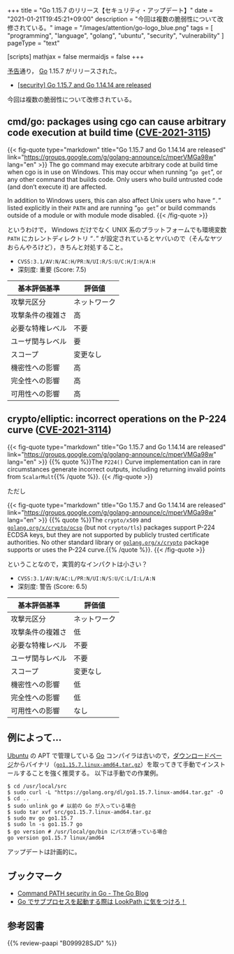 +++
title = "Go 1.15.7 のリリース【セキュリティ・アップデート】"
date =  "2021-01-21T19:45:21+09:00"
description = "今回は複数の脆弱性について改修されている。"
image = "/images/attention/go-logo_blue.png"
tags  = [ "programming", "language", "golang", "ubuntu", "security", "vulnerability" ]
pageType = "text"

[scripts]
  mathjax = false
  mermaidjs = false
+++

[予告](https://groups.google.com/g/golang-announce/c/KvrRblbXp_w "[security] Go 1.15.7 and Go 1.14.14 pre-announcement")通り， [Go] 1.15.7 がリリースされた。

- [[security] Go 1.15.7 and Go 1.14.14 are released](https://groups.google.com/g/golang-announce/c/mperVMGa98w)

今回は複数の脆弱性について改修されている。

## cmd/go: packages using cgo can cause arbitrary code execution at build time ([CVE-2021-3115])

{{< fig-quote type="markdown" title="Go 1.15.7 and Go 1.14.14 are released" link="https://groups.google.com/g/golang-announce/c/mperVMGa98w" lang="en" >}}
The go command may execute arbitrary code at build time when cgo is in use on Windows. This may occur when running “`go get`”, or any other command that builds code. Only users who build untrusted code (and don’t execute it) are affected.

In addition to Windows users, this can also affect Unix users who have “`.`” listed explicitly in their `PATH` and are running “`go get`” or build commands outside of a module or with module mode disabled.
{{< /fig-quote >}}

というわけで， Windows だけでなく UNIX 系のプラットフォームでも環境変数 `PATH` にカレントディレクトリ “`.`” が設定されているとヤバいので（そんなヤツおらんやろけど），きちんと対処すること。

- `CVSS:3.1/AV:N/AC:H/PR:N/UI:R/S:U/C:H/I:H/A:H`
- 深刻度: 重要 (Score: 7.5)

| 基本評価基準 | 評価値 |
|--------|-------|
| 攻撃元区分 | ネットワーク |
| 攻撃条件の複雑さ | 高 |
| 必要な特権レベル | 不要 |
| ユーザ関与レベル | 要 |
| スコープ | 変更なし |
| 機密性への影響 | 高 |
| 完全性への影響 | 高 |
| 可用性への影響 | 高 |

## crypto/elliptic: incorrect operations on the P-224 curve ([CVE-2021-3114])

{{< fig-quote type="markdown" title="Go 1.15.7 and Go 1.14.14 are released" link="https://groups.google.com/g/golang-announce/c/mperVMGa98w" lang="en" >}}
{{% quote %}}The `P224()` Curve implementation can in rare circumstances generate incorrect outputs, including returning invalid points from `ScalarMult`{{% /quote %}}.
{{< /fig-quote >}}

ただし

{{< fig-quote type="markdown" title="Go 1.15.7 and Go 1.14.14 are released" link="https://groups.google.com/g/golang-announce/c/mperVMGa98w" lang="en" >}}
{{% quote %}}The `crypto/x509` and [`golang.org/x/crypto/ocsp`](http://golang.org/x/crypto/ocsp) (but not `crypto/tls`) packages support P-224 ECDSA keys, but they are not supported by publicly trusted certificate authorities. No other standard library or [`golang.org/x/crypto`](http://golang.org/x/crypto) package supports or uses the P-224 curve.{{% /quote %}}.
{{< /fig-quote >}}

ということなので，実質的なインパクトは小さい？

- `CVSS:3.1/AV:N/AC:L/PR:N/UI:N/S:U/C:L/I:L/A:N`
- 深刻度: 警告 (Score: 6.5)

| 基本評価基準 | 評価値 |
|--------|-------|
| 攻撃元区分 | ネットワーク |
| 攻撃条件の複雑さ | 低 |
| 必要な特権レベル | 不要 |
| ユーザ関与レベル | 不要 |
| スコープ | 変更なし |
| 機密性への影響 | 低 |
| 完全性への影響 | 低 |
| 可用性への影響 | なし |

## 例によって...

[Ubuntu] の APT で管理している [Go] コンパイラは古いので，[ダウンロードページ](https://golang.org/dl/ "Downloads - The Go Programming Language")からバイナリ（[`go1.15.7.linux-amd64.tar.gz`](https://golang.org/dl/go1.15.7.linux-amd64.tar.gz)）を取ってきて手動でインストールすることを強く推奨する。
以下は手動での作業例。

```text
$ cd /usr/local/src
$ sudo curl -L "https://golang.org/dl/go1.15.7.linux-amd64.tar.gz" -O
$ cd ..
$ sudo unlink go # 以前の Go が入っている場合
$ sudo tar xvf src/go1.15.7.linux-amd64.tar.gz
$ sudo mv go go1.15.7
$ sudo ln -s go1.15.7 go
$ go version # /usr/local/go/bin にパスが通っている場合
go version go1.15.7 linux/amd64
```

アップデートは計画的に。

## ブックマーク

- [Command PATH security in Go - The Go Blog](https://blog.golang.org/path-security)
- [Go でサブプロセスを起動する際は LookPath に気をつけろ！](https://zenn.dev/spiegel/articles/20201107-lookpath-by-golang)

[Go]: https://golang.org/ "The Go Programming Language"
[Ubuntu]: https://www.ubuntu.com/ "The leading operating system for PCs, IoT devices, servers and the cloud | Ubuntu"
[CVE-2021-3115]: https://nvd.nist.gov/vuln/detail/CVE-2021-3115
[CVE-2021-3114]: https://nvd.nist.gov/vuln/detail/CVE-2021-3114

## 参考図書

{{% review-paapi "B099928SJD" %}} <!-- プログラミング言語Go -->
